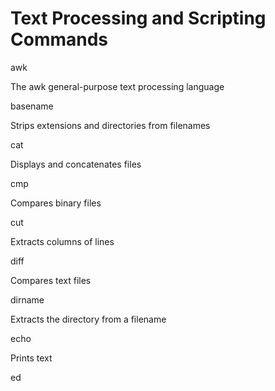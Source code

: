 # Text Processing and Scripting Commands


awk

The awk general-purpose text processing language

basename

Strips extensions and directories from filenames

cat

Displays and concatenates files

cmp

Compares binary files

cut

Extracts columns of lines

diff

Compares text files

dirname

Extracts the directory from a filename

echo

Prints text

ed
